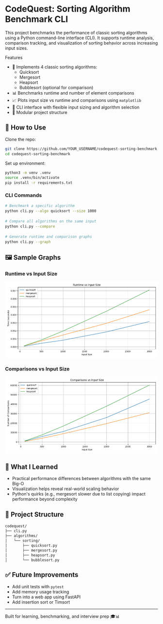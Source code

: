 # CodeQuest: Sorting Algorithm Benchmark CLI

This project benchmarks the performance of classic sorting algorithms using a Python command-line interface (CLI). It supports runtime analysis, comparison tracking, and visualization of sorting behavior across increasing input sizes.

Features

- 🔁 Implements 4 classic sorting algorithms:
  - Quicksort
  - Mergesort
  - Heapsort
  - Bubblesort (optional for comparison)
- 📊 Benchmarks runtime and number of element comparisons
- 📈 Plots input size vs runtime and comparisons using `matplotlib`
- 🧪 CLI interface with flexible input sizing and algorithm selection
- 📁 Modular project structure

## 🚀 How to Use

Clone the repo:

```bash
git clone https://github.com/YOUR_USERNAME/codequest-sorting-benchmark.git
cd codequest-sorting-benchmark
```

Set up environment:

```bash
python3 -m venv .venv
source .venv/bin/activate
pip install -r requirements.txt
```

### CLI Commands

```bash
# Benchmark a specific algorithm
python cli.py --algo quicksort --size 1000

# Compare all algorithms on the same input
python cli.py --compare

# Generate runtime and comparison graphs
python cli.py --graph
```

## 🖼️ Sample Graphs

### Runtime vs Input Size
![Runtime Plot](runtime_plot.png)

### Comparisons vs Input Size
![Comparisons Plot](comparisons_plot.png)

## 🧠 What I Learned

- Practical performance differences between algorithms with the same Big-O
- Visualization helps reveal real-world scaling behavior
- Python's quirks (e.g., mergesort slower due to list copying) impact performance beyond complexity

## 📂 Project Structure

```
codequest/
├── cli.py
├── algorithms/
│   └── sorting/
│       ├── quicksort.py
│       ├── mergesort.py
│       ├── heapsort.py
│       └── bubblesort.py
```

## ✅ Future Improvements

- Add unit tests with `pytest`
- Add memory usage tracking
- Turn into a web app using FastAPI
- Add insertion sort or Timsort

---

Built for learning, benchmarking, and interview prep 🎓📊
